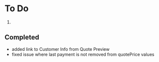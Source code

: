# To Do

1. 

## Completed

- added link to Customer Info from Quote Preview
- fixed issue where last payment is not removed from quotePrice values